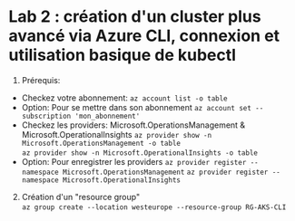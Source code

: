# Lab 2 : création d'un cluster plus avancé via Azure CLI, connexion et utilisation basique de kubectl
1. Prérequis:
- Checkez votre abonnement: `az account list -o table`
- Option: Pour se mettre dans son abonnement `az account set --subscription 'mon_abonnement'`
- Checkez les providers: Microsoft.OperationsManagement & Microsoft.OperationalInsights
`az provider show -n Microsoft.OperationsManagement -o table`<br>
`az provider show -n Microsoft.OperationalInsights -o table`
- Option: Pour enregistrer les providers
`az provider register --namespace Microsoft.OperationsManagement`
`az provider register --namespace Microsoft.OperationalInsights`

2. Création d'un "resource group"<br>
`az group create --location westeurope --resource-group RG-AKS-CLI`